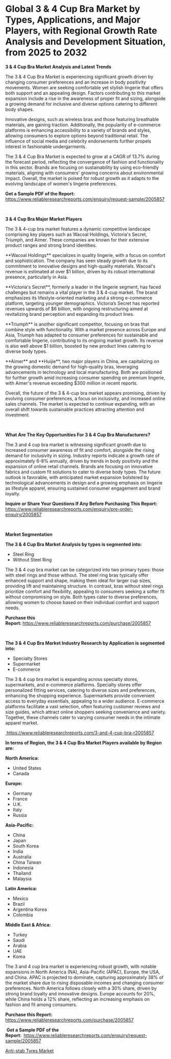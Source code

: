 <p><h1>Global 3 & 4 Cup Bra Market by Types, Applications, and Major Players, with Regional Growth Rate Analysis and Development Situation, from 2025 to 2032</h1></p><p><strong>3 & 4 Cup Bra Market Analysis and Latest Trends</strong></p>
<p><p>The 3 & 4 Cup Bra Market is experiencing significant growth driven by changing consumer preferences and an increase in body positivity movements. Women are seeking comfortable yet stylish lingerie that offers both support and an appealing design. Factors contributing to this market expansion include a rise in the awareness of proper fit and sizing, alongside a growing demand for inclusive and diverse options catering to different body shapes.</p><p>Innovative designs, such as wireless bras and those featuring breathable materials, are gaining traction. Additionally, the popularity of e-commerce platforms is enhancing accessibility to a variety of brands and styles, allowing consumers to explore options beyond traditional retail. The influence of social media and celebrity endorsements further propels interest in fashionable undergarments.</p><p>The 3 & 4 Cup Bra Market is expected to grow at a CAGR of 13.7% during the forecast period, reflecting the convergence of fashion and functionality in this sector. Brands are focusing on sustainability by using eco-friendly materials, aligning with consumers' growing concerns about environmental impact. Overall, the market is poised for robust growth as it adapts to the evolving landscape of women's lingerie preferences.</p></p>
<p><strong>Get a Sample PDF of the Report:&nbsp;</strong> <a href="https://www.reliableresearchreports.com/enquiry/request-sample/2005857?utm_campaign=2331&utm_medium=2&utm_source=Github&utm_content=ia&utm_term=10022025&utm_id=3-4-cup-bra">https://www.reliableresearchreports.com/enquiry/request-sample/2005857</a></p>
<p>&nbsp;</p>
<p><strong>3 & 4 Cup Bra Major Market Players</strong></p>
<p><p>The 3 & 4-cup bra market features a dynamic competitive landscape comprising key players such as Wacoal Holdings, Victoria's Secret, Triumph, and Aimer. These companies are known for their extensive product ranges and strong brand identities.</p><p>**Wacoal Holdings** specializes in quality lingerie, with a focus on comfort and sophistication. The company has seen steady growth due to its commitment to innovative designs and high-quality materials. Wacoal's revenue is estimated at over $1 billion, driven by its robust international presence, particularly in Asia.</p><p>**Victoria's Secret**, formerly a leader in the lingerie segment, has faced challenges but remains a vital player in the 3 & 4-cup market. The brand emphasizes its lifestyle-oriented marketing and a strong e-commerce platform, targeting younger demographics. Victoria’s Secret has reported revenues upwards of $6 billion, with ongoing restructuring aimed at revitalizing brand perception and expanding its product lines.</p><p>**Triumph** is another significant competitor, focusing on bras that combine style with functionality. With a market presence across Europe and Asia, Triumph has adapted to consumer preferences for sustainable and comfortable lingerie, contributing to its ongoing market growth. Its revenue is also well above $1 billion, boosted by new product lines catering to diverse body types.</p><p>**Aimer** and **Huijie**, two major players in China, are capitalizing on the growing domestic demand for high-quality bras, leveraging advancements in technology and local manufacturing. Both are positioned for further growth amid increasing consumer spending on premium lingerie, with Aimer's revenue exceeding $300 million in recent reports.</p><p>Overall, the future of the 3 & 4-cup bra market appears promising, driven by evolving consumer preferences, a focus on inclusivity, and increased online sales channels. The market is expected to continue expanding, with an overall shift towards sustainable practices attracting attention and investment.</p></p>
<p>&nbsp;</p>
<p><strong>What Are The Key Opportunities For 3 & 4 Cup Bra Manufacturers?</strong></p>
<p><p>The 3 and 4 cup bra market is witnessing significant growth due to increased consumer awareness of fit and comfort, alongside the rising demand for inclusivity in sizing. Industry reports indicate a growth rate of approximately 6-8% annually, driven by trends in body positivity and the expansion of online retail channels. Brands are focusing on innovative fabrics and custom fit solutions to cater to diverse body types. The future outlook is favorable, with anticipated market expansion bolstered by technological advancements in design and a growing emphasis on lingerie as lifestyle apparel, ensuring sustained consumer engagement and brand loyalty.</p></p>
<p><strong>Inquire or Share Your Questions If Any Before Purchasing This Report:</strong> <a href="https://www.reliableresearchreports.com/enquiry/pre-order-enquiry/2005857?utm_campaign=2331&utm_medium=2&utm_source=Github&utm_content=ia&utm_term=10022025&utm_id=3-4-cup-bra">https://www.reliableresearchreports.com/enquiry/pre-order-enquiry/2005857</a></p>
<p>&nbsp;</p>
<p><strong>Market Segmentation</strong></p>
<p><strong>The 3 & 4 Cup Bra Market Analysis by types is segmented into:</strong></p>
<p><ul><li>Steel Ring</li><li>Without Steel Ring</li></ul></p>
<p><p>The 3 & 4 cup bra market can be categorized into two primary types: those with steel rings and those without. The steel ring bras typically offer enhanced support and shape, making them ideal for larger cup sizes, providing lift and maintaining structure. In contrast, bras without steel rings prioritize comfort and flexibility, appealing to consumers seeking a softer fit without compromising on style. Both types cater to diverse preferences, allowing women to choose based on their individual comfort and support needs.</p></p>
<p><strong>Purchase this Report:&nbsp;</strong><a href="https://www.reliableresearchreports.com/purchase/2005857?utm_campaign=2331&utm_medium=2&utm_source=Github&utm_content=ia&utm_term=10022025&utm_id=3-4-cup-bra">https://www.reliableresearchreports.com/purchase/2005857</a></p>
<p>&nbsp;</p>
<p><strong>The 3 & 4 Cup Bra Market Industry Research by Application is segmented into:</strong></p>
<p><ul><li>Specialty Stores</li><li>Supermarket</li><li>E-commerce</li></ul></p>
<p><p>The 3 & 4 cup bra market is expanding across specialty stores, supermarkets, and e-commerce platforms. Specialty stores offer personalized fitting services, catering to diverse sizes and preferences, enhancing the shopping experience. Supermarkets provide convenient access to everyday essentials, appealing to a wider audience. E-commerce platforms facilitate a vast selection, often featuring customer reviews and size guides, which attract online shoppers seeking convenience and variety. Together, these channels cater to varying consumer needs in the intimate apparel market.</p></p>
<p><a href="https://www.reliableresearchreports.com/3-and-4-cup-bra-r2005857?utm_campaign=2331&utm_medium=2&utm_source=Github&utm_content=ia&utm_term=10022025&utm_id=3-4-cup-bra">&nbsp;https://www.reliableresearchreports.com/3-and-4-cup-bra-r2005857</a></p>
<p><strong>In terms of Region, the 3 & 4 Cup Bra Market Players available by Region are:</strong></p>
<p>
    <p> <strong> North America: </strong>
        <ul>
            <li>United States</li>
            <li>Canada</li>
        </ul>
        </p> 
    <p> <strong> Europe: </strong>
        <ul>
            <li>Germany</li>
            <li>France</li>
            <li>U.K.</li>
            <li>Italy</li>
            <li>Russia</li>
        </ul>
        </p> 
    <p> <strong> Asia-Pacific: </strong>
        <ul>
            <li>China</li>
            <li>Japan</li>
            <li>South Korea</li>
            <li>India</li>
            <li>Australia</li>
            <li>China Taiwan</li>
            <li>Indonesia</li>
            <li>Thailand</li>
            <li>Malaysia</li>
        </ul>
        </p> 
    <p> <strong> Latin America: </strong>
        <ul>
            <li>Mexico</li>
            <li>Brazil</li>
            <li>Argentina Korea</li>
            <li>Colombia</li>
        </ul>
        </p> 
    <p> <strong> Middle East & Africa: </strong>
        <ul>
            <li>Turkey</li>
            <li>Saudi</li>
            <li>Arabia</li>
            <li>UAE</li>
            <li>Korea</li>
        </ul>
    </p>
    </p>
<p><p>The 3 and 4 cup bra market is experiencing robust growth, with notable expansions in North America (NA), Asia-Pacific (APAC), Europe, the USA, and China. APAC is projected to dominate, capturing approximately 38% of the market share due to rising disposable incomes and changing consumer preferences. North America follows closely with a 30% share, driven by strong brand loyalty and innovative designs. Europe accounts for 20%, while China holds a 12% share, reflecting an increasing emphasis on fashion and fit among consumers.</p></p>
<p><strong>Purchase this Report: </strong><a href="https://www.reliableresearchreports.com/purchase/2005857?utm_campaign=2331&utm_medium=2&utm_source=Github&utm_content=ia&utm_term=10022025&utm_id=3-4-cup-bra">https://www.reliableresearchreports.com/purchase/2005857</a></p>
<p>&nbsp;<strong>Get a Sample PDF of the Report:&nbsp;&nbsp;</strong><a href="https://www.reliableresearchreports.com/enquiry/request-sample/2005857?utm_campaign=2331&utm_medium=2&utm_source=Github&utm_content=ia&utm_term=10022025&utm_id=3-4-cup-bra">https://www.reliableresearchreports.com/enquiry/request-sample/2005857</a></p>
<p><strong></strong></p>
<p><p><a href="https://github.com/domoniqueluoma76/Market-Research-Report-List-1/blob/main/anti-stab-tyres-market.md?utm_campaign=2331&utm_medium=2&utm_source=Github&utm_content=ia&utm_term=10022025&utm_id=3-4-cup-bra">Anti-stab Tyres Market</a></p></p>